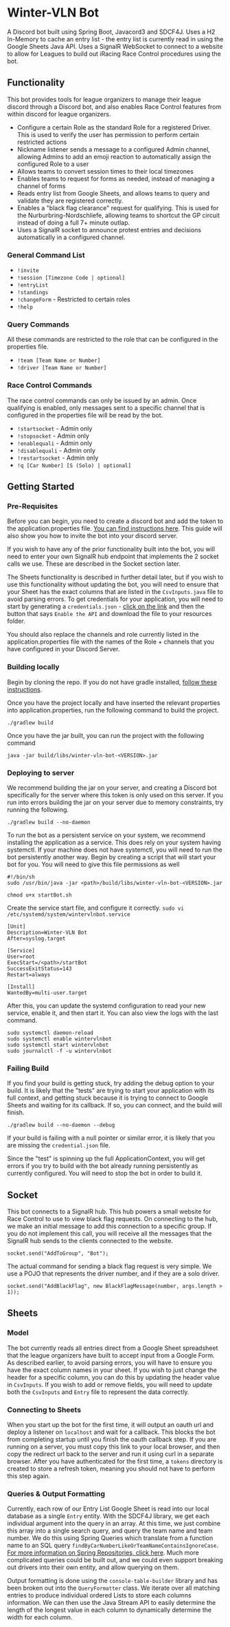 # Winter-VLN Bot

A Discord bot built using Spring Boot, Javacord3 and SDCF4J. Uses a H2 In-Memory to cache an entry list - the entry list is currently read in using the Google Sheets Java API. Uses a SignalR WebSocket to connect to a website to allow for Leagues to build out iRacing Race Control procedures using the bot.

## Functionality

This bot provides tools for league organizers to manage their league discord through a Discord bot, and also enables Race Control features from within discord for league organizers.
* Configure a certain Role as the standard Role for a registered Driver. This is used to verify the user has permission to perform certain restricted actions
* Nickname listener sends a message to a configured Admin channel, allowing Admins to add an emoji reaction to automatically assign the configured Role to a user
* Allows teams to convert session times to their local timezones
* Enables teams to request for forms as needed, instead of managing a channel of forms
* Reads entry list from Google Sheets, and allows teams to query and validate they are registered correctly.
* Enables a "black flag clearance" request for qualifying. This is used for the Nurburbring-Nordschliefe, allowing teams to shortcut the GP circuit instead of doing a full 7+ minute outlap.
* Uses a SignalR socket to announce protest entries and decisions automatically in a configured channel.

### General Command List
* `!invite`
* `!session [Timezone Code | optional]`
* `!entryList`
* `!standings`
* `!changeForm` - Restricted to certain roles
* `!help`
### Query Commands
All these commands are restricted to the role that can be configured in the properties file.
* `!team [Team Name or Number]`
* `!driver [Team Name or Number]`
### Race Control Commands
The race control commands can only be issued by an admin. Once qualifying is enabled, only messages sent to a specific channel that is configured in the properties file will be read by the bot.
* `!startsocket` - Admin only
* `!stopsocket` - Admin only
* `!enablequali` - Admin only
* `!disablequali` - Admin only
* `!restartsocket` - Admin only
* `!q [Car Number] [S (Solo) | optional]`

## Getting Started

### Pre-Requisites

Before you can begin, you need to create a discord bot and add the token to the application.properties file. [You can find instructions here](https://javacord.org/wiki/essential-knowledge/creating-a-bot-account/). This guide will also show you how to invite the bot into your discord server.

If you wish to have any of the prior functionality built into the bot, you will need to enter your own SignalR hub endpoint that implements the 2 socket calls we use. These are described in the Socket section later.

The Sheets functionality is described in further detail later, but if you wish to use this functionality without updating the bot, you will need to ensure that your Sheet has the exact columns that are listed in the `CsvInputs.java` file to avoid parsing errors. To get credentials for your application, you will need to start by generating a `credentials.json` - [click on the link](https://developers.google.com/sheets/api/quickstart/java) and then the button that says `Enable the API` and download the file to your resources folder.

You should also replace the channels and role currently listed in the application.properties file with the names of the Role + channels that you have configured in your Discord Server.

### Building locally

Begin by cloning the repo. If you do not have gradle installed, [follow these instructions](https://gradle.org/install/).

Once you have the project locally and have inserted the relevant properties into application.properties, run the following command to build the project.

```
./gradlew build
```

Once you have the jar built, you can run the project with the following command

```
java -jar build/libs/winter-vln-bot-<VERSION>.jar
```

### Deploying to server

We recommend building the jar on your server, and creating a Discord bot specifically for the server where this token is only used on this server. If you run into errors building the jar on your server due to memory constraints, try running the following.
```
./gradlew build --no-daemon
```

To run the bot as a persistent service on your system, we recommend installing the application as a service. This does rely on your system having systemctl. If your machine does not have systemctl, you will need to run the bot persistently another way. Begin by creating a script that will start your bot for you. You will need to give this file permissions as well
```
#!/bin/sh
sudo /usr/bin/java -jar <path>/build/libs/winter-vln-bot-<VERSION>.jar
```
```
chmod u+x startBot.sh
```

Create the service start file, and configure it correctly.
```sudo vi /etc/systemd/system/wintervlnbot.service```

```
[Unit]
Description=Winter-VLN Bot
After=syslog.target

[Service]
User=root
ExecStart=/<path>/startBot
SuccessExitStatus=143
Restart=always

[Install]
WantedBy=multi-user.target
```

After this, you can update the systemd configuration to read your new service, enable it, and then start it. You can also view the logs with the last command.
```
sudo systemctl daemon-reload
sudo systemctl enable wintervlnbot
sudo systemctl start wintervlnbot
sudo journalctl -f -u wintervlnbot
```

### Failing Build
If you find your build is getting stuck, try adding the debug option to your build. It is likely that the "tests" are trying to start your application with its full context, and getting stuck because it is trying to connect to Google Sheets and waiting for its callback. If so, you can connect, and the build will finish.
```
./gradlew build --no-daemon --debug
```

If your build is failing with a null pointer or similar error, it is likely that you are missing the `credential.json` file.

Since the "test" is spinning up the full ApplicationContext, you will get errors if you try to build with the bot already running persistently as currently configured. You will need to stop the bot in order to build it.
## Socket
This bot connects to a SignalR hub. This hub powers a small website for Race Control to use to view black flag requests. On connecting to the hub, we make an initial message to add this connection to a specific group. If you do not implement this call, you will receive all the messages that the SignalR hub sends to the clients connected to the website.
```
socket.send("AddToGroup", "Bot");
```
The actual command for sending a black flag request is very simple. We use a POJO that represents the driver number, and if they are a solo driver.
```
socket.send("AddBlackFlag", new BlackFlagMessage(number, args.length > 1));
```

## Sheets
### Model
The bot currently reads all entries direct from a Google Sheet spreadsheet that the league organizers have built to accept input from a Google Form. As described earlier, to avoid parsing errors, you will have to ensure you have the exact column names in your sheet. If you wish to just change the header for a specific column, you can do this by updating the header value in `CsvInputs`. If you wish to add or remove fields, you will need to update both the `CsvInputs` and `Entry` file to represent the data correctly.
### Connecting to Sheets
When you start up the bot for the first time, it will output an oauth url and deploy a listener on `localhost` and wait for a callback. This blocks the bot from completing startup until you finish the oauth callback step. If you are running on a server, you must copy this link to your local browser, and then copy the redirect url back to the server and run it using curl in a separate browser. After you have authenticated for the first time, a `tokens` directory is created to store a refresh token, meaning you should not have to perform this step again.
### Queries & Output Formatting
Currently, each row of our Entry List Google Sheet is read into our local database as a single `Entry` entity. With the SDCF4J library, we get each individual argument into the query in an array. At this time, we just combine this array into a single search query, and query the team name and team number. We do this using Spring Queries which translate from a function name to an SQL query `findByCarNumberLikeOrTeamNameContainsIgnoreCase`. [For more information on Spring Repositories, click here](https://docs.spring.io/spring-data/jpa/docs/1.4.2.RELEASE/reference/html/jpa.repositories.html). Much more complicated queries could be built out, and we could even support breaking out drivers into their own entity, and allow querying on them.

Output formatting is done using the `console-table-builder` library and has been broken out into the `QueryFormatter` class. We iterate over all matching entries to produce individual ordered Lists to store each columns information. We can then use the Java Stream API to easily determine the length of the longest value in each column to dynamically determine the width for each column.
